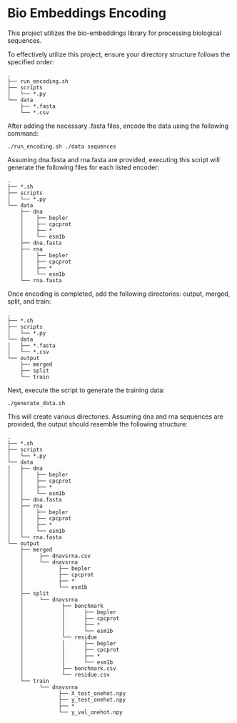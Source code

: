 # Bio Embeddings Encoding
This project utilizes the bio-embeddings library for processing biological sequences.

To effectively utilize this project, ensure your directory structure follows the specified order:
```
.
├── run_encoding.sh
├── scripts
│   └── *.py
└── data
    ├── *.fasta
    └── *.csv
```
After adding the necessary .fasta files, encode the data using the following command:
```
./run_encoding.sh ./data sequences
```
Assuming dna.fasta and rna.fasta are provided, executing this script will generate the following files for each listed encoder:
```
.
├── *.sh
├── scripts
│   └── *.py
└── data
    ├── dna
    │    ├── bepler
    │    ├── cpcprot
    │    ├── *
    │    └── esm1b
    ├── dna.fasta
    ├── rna
    │    ├── bepler
    │    ├── cpcprot
    │    ├── *
    │    └── esm1b
    └── rna.fasta
```
Once encoding is completed, add the following directories: output, merged, split, and train:
```
.
├── *.sh
├── scripts
│   └── *.py
└── data
│   ├── *.fasta
│   └── *.csv
└── output
    ├── merged
    ├── split
    └── train
```
Next, execute the script to generate the training data:
```
./generate_data.sh
```
This will create various directories. Assuming dna and rna sequences are provided, the output should resemble the following structure:
```
.
├── *.sh
├── scripts
│   └── *.py
└── data
│   ├── dna
│   │    ├── bepler
│   │    ├── cpcprot
│   │    ├── *
│   │    └── esm1b
│   ├── dna.fasta
│   ├── rna
│   │    ├── bepler
│   │    ├── cpcprot
│   │    ├── *
│   │    └── esm1b
│   └── rna.fasta
└── output
    ├── merged
    │     ├── dnavsrna.csv
    │     └── dnavsrna
    │           ├── bepler
    │           ├── cpcprot
    │           ├── *
    │           └── esm1b
    ├── split
    │     └── dnavsrna
    │            ├── benchmark
    │            │      ├── bepler
    │            │      ├── cpcprot
    │            │      ├── *
    │            │      └── esm1b  
    │            └── residue
    │            │      ├── bepler
    │            │      ├── cpcprot
    │            │      ├── *
    │            │      └── esm1b
    │            ├── benchmark.csv
    │            └── residue.csv
    └── train
          └── dnavsrna
                ├── X_test_onehot.npy
                ├── y_test_onehot.npy
                ├── *
                └── y_val_onehot.npy
```
